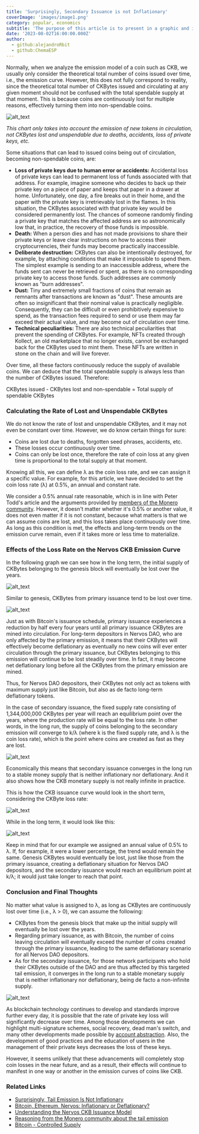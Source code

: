 ```yaml
---
title: 'Surprisingly, Secondary Issuance is not Inflationary'
coverImage: 'images/image1.png'
category: popular, economics
subtitle: 'The purpose of this article is to present in a graphic and intuitive way the approach outlined by Peter Todd, Bitcoin Core developer, in his article entitled [Surprisingly, tail emission is not inflationary](https://petertodd.org/2022/surprisingly-tail-emission-is-not-inflationary). To illustrate this, we will use the CKB issuance model as an example, providing the community with a complementary perspective that allows a more complete understanding of the article [Understanding the Nervos CKB Issuance Model](https://www.nervos.org/knowledge-base/understanding_nervos_ckb_issuance_model).'
date: '2023-08-02T16:00:00.000Z'
author: 
  - github:alejandroRbit
  - github:ChemaESP
---
```



Normally, when we analyze the emission model of a coin such as CKB, we usually only consider the theoretical total number of coins issued over time, i.e., the emission curve. However, this does not fully correspond to reality, since the theoretical total number of CKBytes issued and circulating at any given moment should not be confused with the total spendable supply at that moment. This is because coins are continuously lost for multiple reasons, effectively turning them into non-spendable coins.

![alt_text](images/image2.png 'image_tooltip')

_This chart only takes into account the emission of new tokens in circulation, not CKBytes lost and unspendable due to deaths, accidents, loss of private keys, etc._

Some situations that can lead to issued coins being out of circulation, becoming non-spendable coins, are:

* **Loss of private keys due to human error or accidents:** Accidental loss of private keys can lead to permanent loss of funds associated with that address. For example, imagine someone who decides to back up their private key on a piece of paper and keeps that paper in a drawer at home. Unfortunately, one day, a fire breaks out in their home, and the paper with the private key is irretrievably lost in the flames. In this situation, the CKBytes associated with that private key would be considered permanently lost. The chances of someone randomly finding a private key that matches the affected address are so astronomically low that, in practice, the recovery of those funds is impossible.
* **Death:** When a person dies and has not made provisions to share their private keys or leave clear instructions on how to access their cryptocurrencies, their funds may become practically inaccessible.
* **Deliberate destruction:** CKBytes can also be intentionally destroyed, for example, by attaching conditions that make it impossible to spend them. The simplest example is sending to an inaccessible address, where the funds sent can never be retrieved or spent, as there is no corresponding private key to access those funds. Such addresses are commonly known as "burn addresses".
* **Dust:** Tiny and extremely small fractions of coins that remain as remnants after transactions are known as "dust". These amounts are often so insignificant that their nominal value is practically negligible. Consequently, they can be difficult or even prohibitively expensive to spend, as the transaction fees required to send or use them may far exceed their actual value, and may become out of circulation over time.
* **Technical peculiarities:** There are also technical peculiarities that prevent the spending of CKBytes. For example, NFTs created through Kollect, an old marketplace that no longer exists, cannot be exchanged back for the CKBytes used to mint them. These NFTs are written in stone on the chain and will live forever.

Over time, all these factors continuously reduce the supply of available coins. We can deduce that the total spendable supply is always less than the number of CKBytes issued. Therefore:

CKBytes issued - CKBytes lost and non-spendable = Total supply of spendable CKBytes

### Calculating the Rate of Lost and Unspendable CKBytes

We do not know the rate of lost and unspendable CKBytes, and it may not even be constant over time. However, we do know certain things for sure:

* Coins are lost due to deaths, forgotten seed phrases, accidents, etc.
* These losses occur continuously over time.
* Coins can only be lost once, therefore the rate of coin loss at any given time is proportional to the total supply at that moment.

Knowing all this, we can define λ as the coin loss rate, and we can assign it a specific value. For example, for this article, we have decided to set the coin loss rate (λ) at 0.5%, an annual and constant rate.

We consider a 0.5% annual rate reasonable, which is in line with Peter Todd's article and the arguments provided by [members of the Monero community](https://www.reddit.com/r/Monero/comments/4z0azk/comment/d6sixyi/). However, it doesn't matter whether it's 0.5% or another value, it does not even matter if it is not constant, because what matters is that we can assume coins are lost, and this loss takes place continuously over time. As long as this condition is met, the effects and long-term trends on the emission curve remain, even if it takes more or less time to materialize.

### Effects of the Loss Rate on the Nervos CKB Emission Curve 

In the following graph we can see how in the long term, the initial supply of CKBytes belonging to the genesis block will eventually be lost over the years.

![alt_text](images/image3.png 'image_tooltip')

Similar to genesis, CKBytes from primary issuance tend to be lost over time.

![alt_text](images/image4.png 'image_tooltip')

Just as with Bitcoin's issuance schedule, primary issuance experiences a reduction by half every four years until all primary issuance CKBytes are mined into circulation. For long-term depositors in Nervos DAO, who are only affected by the primary emission, it means that their CKBytes will effectively become deflationary as eventually no new coins will ever enter circulation through the primary issuance, but CKBytes belonging to this emission will continue to be lost steadily over time. In fact, it may become net deflationary long before all the CKBytes from the primary emission are mined.

Thus, for Nervos DAO depositors, their CKBytes not only act as tokens with maximum supply just like Bitcoin, but also as de facto long-term deflationary tokens.

In the case of secondary issuance, the fixed supply rate consisting of 1,344,000,000 CKBytes per year will reach an equilibrium point over the years, where the production rate will be equal to the loss rate. In other words, in the long run, the supply of coins belonging to the secondary emission will converge to k/λ (where k is the fixed supply rate, and λ is the coin loss rate), which is the point where coins are created as fast as they are lost.

![alt_text](images/image5.png 'image_tooltip')

Economically this means that secondary issuance converges in the long run to a stable money supply that is neither inflationary nor deflationary. And it also shows how the CKB monetary supply is not really infinite in practice.

This is how the CKB issuance curve would look in the short term, considering the CKByte loss rate:

![alt_text](images/image6.png 'image_tooltip')

While in the long term, it would look like this:

![alt_text](images/image7.png 'image_tooltip')

Keep in mind that for our example we assigned an annual value of 0.5% to λ. If, for example, it were a lower percentage, the trend would remain the same. Genesis CKBytes would eventually be lost, just like those from the primary issuance, creating a deflationary situation for Nervos DAO depositors, and the secondary issuance would reach an equilibrium point at k/λ;  it would just take longer to reach that point.

### Conclusion and Final Thoughts

No matter what value is assigned to λ, as long as CKBytes are continuously lost over time (i.e., λ > 0), we can assume the following:

* CKBytes from the genesis block that make up the initial supply will eventually be lost over the years.
* Regarding primary issuance, as with Bitcoin, the number of coins leaving circulation will eventually exceed the number of coins created through the primary issuance, leading to the same deflationary scenario for all Nervos DAO depositors.
* As for the secondary issuance, for those network participants who hold their CKBytes outside of the DAO and are thus affected by this targeted tail emission, it converges in the long run to a stable monetary supply that is neither inflationary nor deflationary, being de facto a non-infinite supply.

![alt_text](images/image8.png 'image_tooltip')

As blockchain technology continues to develop and standards improve further every day, it is possible that the rate of private key loss will significantly decrease over time. Among those developments we can highlight multi-signature schemes, social recovery, dead man's switch, and many other developments made possible by [account abstraction](https://www.nervos.org/knowledge-base/account_abstraction_where_were_going). Also, the development of good practices and the education of users in the management of their private keys decreases the loss of these keys. 

However, it seems unlikely that these advancements will completely stop coin losses in the near future, and as a result, their effects will continue to manifest in one way or another in the emission curves of coins like CKB.


### Related Links

* [Surprisingly, Tail Emission Is Not Inflationary](https://petertodd.org/2022/surprisingly-tail-emission-is-not-inflationary)
* [Bitcoin, Ethereum, Nervos: Inflationary or Deflationary?](https://www.cryptowendyo.com/bitcoin-ethereum-nervos-inflationary-deflationary/)
* [Understanding the Nervos CKB Issuance Model](https://www.nervos.org/knowledge-base/understanding_nervos_ckb_issuance_model)
* [Reasoning from the Monero community about the tail emission](https://www.reddit.com/r/Monero/comments/4z0azk/comment/d6sixyi/)
* [Bitcoin - Controlled Supply](https://en.bitcoin.it/wiki/Controlled_supply)

